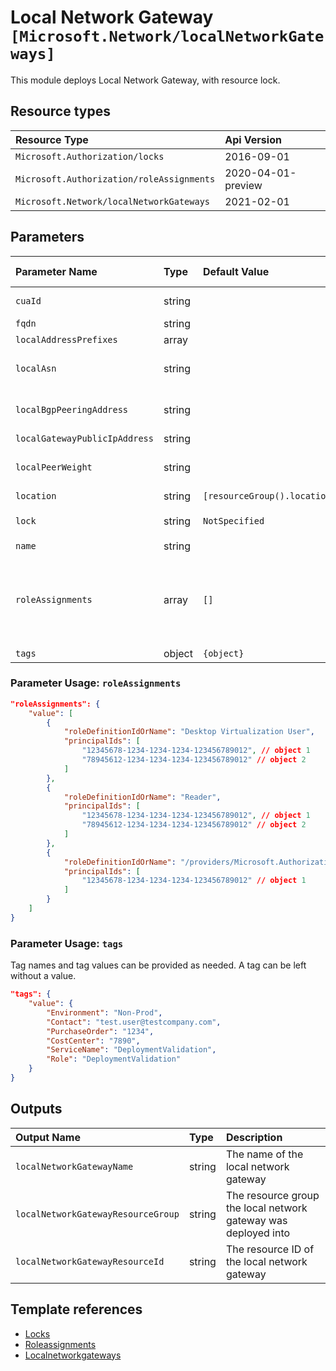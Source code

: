 # Local Network Gateway `[Microsoft.Network/localNetworkGateways]`

This module deploys Local Network Gateway, with resource lock.

## Resource types

| Resource Type | Api Version |
| :-- | :-- |
| `Microsoft.Authorization/locks` | 2016-09-01 |
| `Microsoft.Authorization/roleAssignments` | 2020-04-01-preview |
| `Microsoft.Network/localNetworkGateways` | 2021-02-01 |

## Parameters

| Parameter Name | Type | Default Value | Possible Values | Description |
| :-- | :-- | :-- | :-- | :-- |
| `cuaId` | string |  |  | Optional. Customer Usage Attribution id (GUID). This GUID must be previously registered |
| `fqdn` | string |  |  | Optional. FQDN of local network gateway. |
| `localAddressPrefixes` | array |  |  | Required. List of the local (on-premises) IP address ranges |
| `localAsn` | string |  |  | Optional. The BGP speaker's ASN. Not providing this value will automatically disable BGP on this Local Network Gateway resource. |
| `localBgpPeeringAddress` | string |  |  | Optional. The BGP peering address and BGP identifier of this BGP speaker. Not providing this value will automatically disable BGP on this Local Network Gateway resource. |
| `localGatewayPublicIpAddress` | string |  |  | Required. Public IP of the local gateway |
| `localPeerWeight` | string |  |  | Optional. The weight added to routes learned from this BGP speaker. This will only take effect if both the localAsn and the localBgpPeeringAddress values are provided. |
| `location` | string | `[resourceGroup().location]` |  | Optional. Location for all resources. |
| `lock` | string | `NotSpecified` | `[CanNotDelete, NotSpecified, ReadOnly]` | Optional. Specify the type of lock. |
| `name` | string |  |  | Required. Name of the Local Network Gateway |
| `roleAssignments` | array | `[]` |  | Optional. Array of role assignment objects that contain the 'roleDefinitionIdOrName' and 'principalId' to define RBAC role assignments on this resource. In the roleDefinitionIdOrName attribute, you can provide either the display name of the role definition, or its fully qualified ID in the following format: '/providers/Microsoft.Authorization/roleDefinitions/c2f4ef07-c644-48eb-af81-4b1b4947fb11' |
| `tags` | object | `{object}` |  | Optional. Tags of the resource. |

### Parameter Usage: `roleAssignments`

```json
"roleAssignments": {
    "value": [
        {
            "roleDefinitionIdOrName": "Desktop Virtualization User",
            "principalIds": [
                "12345678-1234-1234-1234-123456789012", // object 1
                "78945612-1234-1234-1234-123456789012" // object 2
            ]
        },
        {
            "roleDefinitionIdOrName": "Reader",
            "principalIds": [
                "12345678-1234-1234-1234-123456789012", // object 1
                "78945612-1234-1234-1234-123456789012" // object 2
            ]
        },
        {
            "roleDefinitionIdOrName": "/providers/Microsoft.Authorization/roleDefinitions/c2f4ef07-c644-48eb-af81-4b1b4947fb11",
            "principalIds": [
                "12345678-1234-1234-1234-123456789012" // object 1
            ]
        }
    ]
}
```

### Parameter Usage: `tags`

Tag names and tag values can be provided as needed. A tag can be left without a value.

```json
"tags": {
    "value": {
        "Environment": "Non-Prod",
        "Contact": "test.user@testcompany.com",
        "PurchaseOrder": "1234",
        "CostCenter": "7890",
        "ServiceName": "DeploymentValidation",
        "Role": "DeploymentValidation"
    }
}
```

## Outputs

| Output Name | Type | Description |
| :-- | :-- | :-- |
| `localNetworkGatewayName` | string | The name of the local network gateway |
| `localNetworkGatewayResourceGroup` | string | The resource group the local network gateway was deployed into |
| `localNetworkGatewayResourceId` | string | The resource ID of the local network gateway |

## Template references

- [Locks](https://docs.microsoft.com/en-us/azure/templates/Microsoft.Authorization/2016-09-01/locks)
- [Roleassignments](https://docs.microsoft.com/en-us/azure/templates/Microsoft.Authorization/2020-04-01-preview/roleAssignments)
- [Localnetworkgateways](https://docs.microsoft.com/en-us/azure/templates/Microsoft.Network/2021-02-01/localNetworkGateways)
